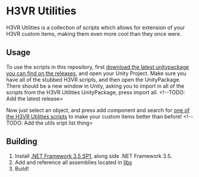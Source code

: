 # H3VR Utilities

H3VR Utilities is a collection of scripts which allows for extension of your H3VR custom items, making them even more cool than they once were.

## Usage

To use the scripts in this repository, first [download the latest unitypackage you can find on the releases](https://github.com/WFIOST/H3VRUtilities/releases), and open your Unity Project. Make sure you have all of the stubbed H3VR scripts, and then open the UnityPackage. There should be a new window in Unity, asking you to import in all of the scripts from the H3VR Utilities UnityPackage, press import all. <!--TODO: Add the latest release> 

Now just select an object, and press add component and search for [one of the H3VR Utilities scripts](tbd.TODO) to make your custom items better than before! <!--TODO: Add the utils sript list thing> 

## Building

1. Install [.NET Framework 3.5 SP1](https://dotnet.microsoft.com/download/dotnet-framework/net35-sp1), along side .NET Framework 3.5.
2. Add and reference all assemblies located in [libs](/libs/README.md)
3. Build!
